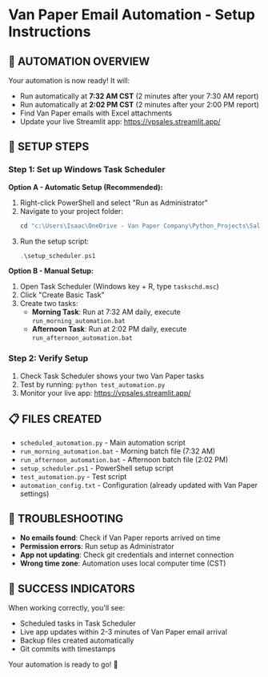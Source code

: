 # Van Paper Email Automation - Setup Instructions

## 🎯 AUTOMATION OVERVIEW
Your automation is now ready! It will:
- Run automatically at **7:32 AM CST** (2 minutes after your 7:30 AM report)
- Run automatically at **2:02 PM CST** (2 minutes after your 2:00 PM report)
- Find Van Paper emails with Excel attachments
- Update your live Streamlit app: https://vpsales.streamlit.app/

## 🚀 SETUP STEPS

### Step 1: Set up Windows Task Scheduler
**Option A - Automatic Setup (Recommended):**
1. Right-click PowerShell and select "Run as Administrator"
2. Navigate to your project folder:
   ```powershell
   cd "c:\Users\Isaac\OneDrive - Van Paper Company\Python_Projects\Sales_Leaderboard"
   ```
3. Run the setup script:
   ```powershell
   .\setup_scheduler.ps1
   ```

**Option B - Manual Setup:**
1. Open Task Scheduler (Windows key + R, type `taskschd.msc`)
2. Click "Create Basic Task"
3. Create two tasks:
   - **Morning Task**: Run at 7:32 AM daily, execute `run_morning_automation.bat`
   - **Afternoon Task**: Run at 2:02 PM daily, execute `run_afternoon_automation.bat`

### Step 2: Verify Setup
1. Check Task Scheduler shows your two Van Paper tasks
2. Test by running: `python test_automation.py`
3. Monitor your live app: https://vpsales.streamlit.app/

## 📋 FILES CREATED
- `scheduled_automation.py` - Main automation script
- `run_morning_automation.bat` - Morning batch file (7:32 AM)
- `run_afternoon_automation.bat` - Afternoon batch file (2:02 PM)
- `setup_scheduler.ps1` - PowerShell setup script
- `test_automation.py` - Test script
- `automation_config.txt` - Configuration (already updated with Van Paper settings)

## 🔧 TROUBLESHOOTING
- **No emails found**: Check if Van Paper reports arrived on time
- **Permission errors**: Run setup as Administrator
- **App not updating**: Check git credentials and internet connection
- **Wrong time zone**: Automation uses local computer time (CST)

## 🎉 SUCCESS INDICATORS
When working correctly, you'll see:
- Scheduled tasks in Task Scheduler
- Live app updates within 2-3 minutes of Van Paper email arrival
- Backup files created automatically
- Git commits with timestamps

Your automation is ready to go! 🚀

